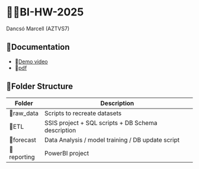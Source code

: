 # 👨‍🎓BI-HW-2025

Dancsó Marcell (AZTVS7)

## 📃Documentation

- 🎥[Demo video](https://drive.google.com/file/d/1dnidChpKWay_czlnDLDOLU7yWppVIeZw/view?usp=sharing)
- 📄[pdf](./docs.pdf)

## 🚧Folder Structure

| Folder | Description |
|--------|-------------|
| 📂raw_data| Scripts to recreate datasets |
| 📂ETL     | SSIS project + SQL scripts + DB Schema description |
| 📂forecast | Data Analysis / model training / DB update script |
| 📂reporting | PowerBI project |

